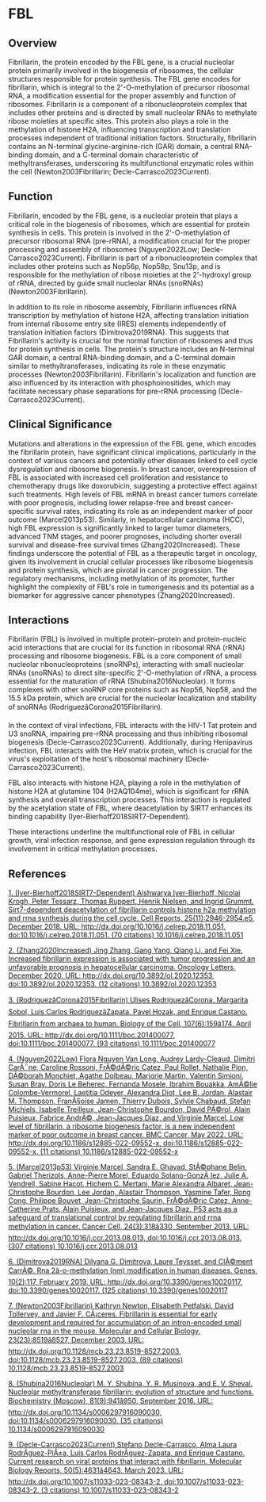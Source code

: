 # FBL

## Overview
Fibrillarin, the protein encoded by the FBL gene, is a crucial nucleolar protein primarily involved in the biogenesis of ribosomes, the cellular structures responsible for protein synthesis. The FBL gene encodes for fibrillarin, which is integral to the 2'-O-methylation of precursor ribosomal RNA, a modification essential for the proper assembly and function of ribosomes. Fibrillarin is a component of a ribonucleoprotein complex that includes other proteins and is directed by small nucleolar RNAs to methylate ribose moieties at specific sites. This protein also plays a role in the methylation of histone H2A, influencing transcription and translation processes independent of traditional initiation factors. Structurally, fibrillarin contains an N-terminal glycine-arginine-rich (GAR) domain, a central RNA-binding domain, and a C-terminal domain characteristic of methyltransferases, underscoring its multifunctional enzymatic roles within the cell (Newton2003Fibrillarin; Decle-Carrasco2023Current).

## Function
Fibrillarin, encoded by the FBL gene, is a nucleolar protein that plays a critical role in the biogenesis of ribosomes, which are essential for protein synthesis in cells. This protein is involved in the 2'-O-methylation of precursor ribosomal RNA (pre-rRNA), a modification crucial for the proper processing and assembly of ribosomes (Nguyen2022Low; Decle-Carrasco2023Current). Fibrillarin is part of a ribonucleoprotein complex that includes other proteins such as Nop56p, Nop58p, Snu13p, and is responsible for the methylation of ribose moieties at the 2'-hydroxyl group of rRNA, directed by guide small nucleolar RNAs (snoRNAs) (Newton2003Fibrillarin).

In addition to its role in ribosome assembly, Fibrillarin influences rRNA transcription by methylation of histone H2A, affecting translation initiation from internal ribosome entry site (IRES) elements independently of translation initiation factors (Dimitrova2019RNA). This suggests that Fibrillarin's activity is crucial for the normal function of ribosomes and thus for protein synthesis in cells. The protein's structure includes an N-terminal GAR domain, a central RNA-binding domain, and a C-terminal domain similar to methyltransferases, indicating its role in these enzymatic processes (Newton2003Fibrillarin). Fibrillarin's localization and function are also influenced by its interaction with phosphoinositides, which may facilitate necessary phase separations for pre-rRNA processing (Decle-Carrasco2023Current).

## Clinical Significance
Mutations and alterations in the expression of the FBL gene, which encodes the fibrillarin protein, have significant clinical implications, particularly in the context of various cancers and potentially other diseases linked to cell cycle dysregulation and ribosome biogenesis. In breast cancer, overexpression of FBL is associated with increased cell proliferation and resistance to chemotherapy drugs like doxorubicin, suggesting a protective effect against such treatments. High levels of FBL mRNA in breast cancer tumors correlate with poor prognosis, including lower relapse-free and breast cancer-specific survival rates, indicating its role as an independent marker of poor outcome (Marcel2013p53). Similarly, in hepatocellular carcinoma (HCC), high FBL expression is significantly linked to larger tumor diameters, advanced TNM stages, and poorer prognoses, including shorter overall survival and disease-free survival times (Zhang2020Increased). These findings underscore the potential of FBL as a therapeutic target in oncology, given its involvement in crucial cellular processes like ribosome biogenesis and protein synthesis, which are pivotal in cancer progression. The regulatory mechanisms, including methylation of its promoter, further highlight the complexity of FBL's role in tumorigenesis and its potential as a biomarker for aggressive cancer phenotypes (Zhang2020Increased).

## Interactions
Fibrillarin (FBL) is involved in multiple protein-protein and protein-nucleic acid interactions that are crucial for its function in ribosomal RNA (rRNA) processing and ribosome biogenesis. FBL is a core component of small nucleolar ribonucleoproteins (snoRNPs), interacting with small nucleolar RNAs (snoRNAs) to direct site-specific 2'-O-methylation of rRNA, a process essential for the maturation of rRNA (Shubina2016Nucleolar). It forms complexes with other snoRNP core proteins such as Nop56, Nop58, and the 15.5 kDa protein, which are crucial for the nucleolar localization and stability of snoRNAs (RodriguezâCorona2015Fibrillarin).

In the context of viral infections, FBL interacts with the HIV-1 Tat protein and U3 snoRNA, impairing pre-rRNA processing and thus inhibiting ribosomal biogenesis (Decle-Carrasco2023Current). Additionally, during Henipavirus infection, FBL interacts with the HeV matrix protein, which is crucial for the virus's exploitation of the host's ribosomal machinery (Decle-Carrasco2023Current).

FBL also interacts with histone H2A, playing a role in the methylation of histone H2A at glutamine 104 (H2AQ104me), which is significant for rRNA synthesis and overall transcription processes. This interaction is regulated by the acetylation state of FBL, where deacetylation by SIRT7 enhances its binding capability (Iyer-Bierhoff2018SIRT7-Dependent).

These interactions underline the multifunctional role of FBL in cellular growth, viral infection response, and gene expression regulation through its involvement in critical methylation processes.


## References


[1. (Iyer-Bierhoff2018SIRT7-Dependent) Aishwarya Iyer-Bierhoff, Nicolai Krogh, Peter Tessarz, Thomas Ruppert, Henrik Nielsen, and Ingrid Grummt. Sirt7-dependent deacetylation of fibrillarin controls histone h2a methylation and rrna synthesis during the cell cycle. Cell Reports, 25(11):2946-2954.e5, December 2018. URL: http://dx.doi.org/10.1016/j.celrep.2018.11.051, doi:10.1016/j.celrep.2018.11.051. (70 citations) 10.1016/j.celrep.2018.11.051](https://doi.org/10.1016/j.celrep.2018.11.051)

[2. (Zhang2020Increased) Jing Zhang, Gang Yang, Qiang Li, and Fei Xie. Increased fibrillarin expression is associated with tumor progression and an unfavorable prognosis in hepatocellular carcinoma. Oncology Letters, December 2020. URL: http://dx.doi.org/10.3892/ol.2020.12353, doi:10.3892/ol.2020.12353. (12 citations) 10.3892/ol.2020.12353](https://doi.org/10.3892/ol.2020.12353)

[3. (RodriguezâCorona2015Fibrillarin) Ulises RodriguezâCorona, Margarita Sobol, Luis Carlos RodriguezâZapata, Pavel Hozak, and Enrique Castano. Fibrillarin from archaea to human. Biology of the Cell, 107(6):159â174, April 2015. URL: http://dx.doi.org/10.1111/boc.201400077, doi:10.1111/boc.201400077. (93 citations) 10.1111/boc.201400077](https://doi.org/10.1111/boc.201400077)

[4. (Nguyen2022Low) Flora Nguyen Van Long, Audrey Lardy-Cleaud, Dimitri CarÃ¨ne, Caroline Rossoni, FrÃ©dÃ©ric Catez, Paul Rollet, Nathalie Pion, DÃ©borah Monchiet, Agathe Dolbeau, Marjorie Martin, Valentin Simioni, Susan Bray, Doris Le Beherec, Fernanda Mosele, Ibrahim Bouakka, AmÃ©lie Colombe-Vermorel, Laetitia Odeyer, Alexandra Diot, Lee B. Jordan, Alastair M. Thompson, FranÃ§oise Jamen, Thierry Dubois, Sylvie Chabaud, Stefan Michiels, Isabelle Treilleux, Jean-Christophe Bourdon, David PÃ©rol, Alain Puisieux, Fabrice AndrÃ©, Jean-Jacques Diaz, and Virginie Marcel. Low level of fibrillarin, a ribosome biogenesis factor, is a new independent marker of poor outcome in breast cancer. BMC Cancer, May 2022. URL: http://dx.doi.org/10.1186/s12885-022-09552-x, doi:10.1186/s12885-022-09552-x. (11 citations) 10.1186/s12885-022-09552-x](https://doi.org/10.1186/s12885-022-09552-x)

[5. (Marcel2013p53) Virginie Marcel, Sandra E. Ghayad, StÃ©phane Belin, Gabriel Therizols, Anne-Pierre Morel, Eduardo Solano-GonzÃ lez, Julie A. Vendrell, Sabine Hacot, Hichem C. Mertani, Marie Alexandra Albaret, Jean-Christophe Bourdon, Lee Jordan, Alastair Thompson, Yasmine Tafer, Rong Cong, Philippe Bouvet, Jean-Christophe Saurin, FrÃ©dÃ©ric Catez, Anne-Catherine Prats, Alain Puisieux, and Jean-Jacques Diaz. P53 acts as a safeguard of translational control by regulating fibrillarin and rrna methylation in cancer. Cancer Cell, 24(3):318â330, September 2013. URL: http://dx.doi.org/10.1016/j.ccr.2013.08.013, doi:10.1016/j.ccr.2013.08.013. (307 citations) 10.1016/j.ccr.2013.08.013](https://doi.org/10.1016/j.ccr.2013.08.013)

[6. (Dimitrova2019RNA) Dilyana G. Dimitrova, Laure Teysset, and ClÃ©ment CarrÃ©. Rna 2â-o-methylation (nm) modification in human diseases. Genes, 10(2):117, February 2019. URL: http://dx.doi.org/10.3390/genes10020117, doi:10.3390/genes10020117. (125 citations) 10.3390/genes10020117](https://doi.org/10.3390/genes10020117)

[7. (Newton2003Fibrillarin) Kathryn Newton, Elisabeth Petfalski, David Tollervey, and Javier F. CÃ¡ceres. Fibrillarin is essential for early development and required for accumulation of an intron-encoded small nucleolar rna in the mouse. Molecular and Cellular Biology, 23(23):8519â8527, December 2003. URL: http://dx.doi.org/10.1128/mcb.23.23.8519-8527.2003, doi:10.1128/mcb.23.23.8519-8527.2003. (89 citations) 10.1128/mcb.23.23.8519-8527.2003](https://doi.org/10.1128/mcb.23.23.8519-8527.2003)

[8. (Shubina2016Nucleolar) M. Y. Shubina, Y. R. Musinova, and E. V. Sheval. Nucleolar methyltransferase fibrillarin: evolution of structure and functions. Biochemistry (Moscow), 81(9):941â950, September 2016. URL: http://dx.doi.org/10.1134/s0006297916090030, doi:10.1134/s0006297916090030. (35 citations) 10.1134/s0006297916090030](https://doi.org/10.1134/s0006297916090030)

[9. (Decle-Carrasco2023Current) Stefano Decle-Carrasco, Alma Laura RodrÃ­guez-PiÃ±a, Luis Carlos RodrÃ­guez-Zapata, and Enrique Castano. Current research on viral proteins that interact with fibrillarin. Molecular Biology Reports, 50(5):4631â4643, March 2023. URL: http://dx.doi.org/10.1007/s11033-023-08343-2, doi:10.1007/s11033-023-08343-2. (3 citations) 10.1007/s11033-023-08343-2](https://doi.org/10.1007/s11033-023-08343-2)
